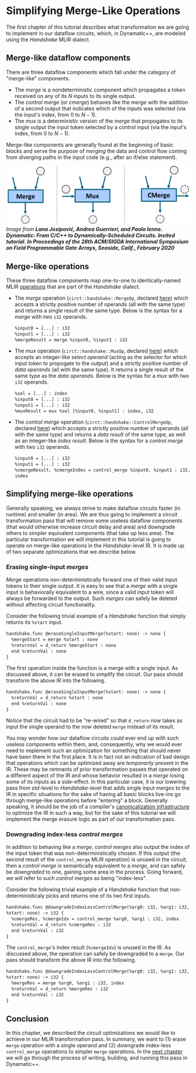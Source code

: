 # Simplifying Merge-Like Operations

The first chapter of this tutorial describes what transformation we are going to implement in our dataflow circuits, which, in Dynamatic++, are modeled using the *Handshake* MLIR dialect.

## Merge-like dataflow components

There are three dataflow components which fall under the category of "merge-like" components.
- The *merge* is a nondeterministic component which propagates a token received on any of its $N$ inputs to its single output.
- The *control merge* (or *cmerge*) behaves like the *merge* with the addition of a second output that indicates which of the inputs was selected (via the input's index, from $0$ to $N-1$).
- The *mux* is a deterministic version of the *merge* that propogates to its single output the input token selected by a control input (via the input's index, from $0$ to $N-1$).

Merge-like components are generally found at the beginning of basic blocks and serve the purpose of *merging* the data and control flow coming from diverging paths in the input code (e.g., after an if/else statement).

![Merge-like operations](figures/merge-ops.png)
_Image from **Lana Josipović, Andrea Guerrieri, and Paolo Ienne. Dynamatic: From C/C++ to Dynamically-Scheduled Circuits. Invited tutorial. In Proceedings of the 28th ACM/SIGDA International Symposium on Field Programmable Gate Arrays, Seaside, Calif., February 2020**_

## Merge-like operations

These three dataflow components map one-to-one to identically-named MLIR [operations](../MLIRPrimer.md#operations) that are part of the *Handshake* dialect.
- The *merge* operation (`circt::handshake::MergeOp`, declared [here](https://github.com/EPFL-LAP/circt/blob/fe07e66b4c89433f9edc55bab141515d1c4d612c/include/circt/Dialect/Handshake/HandshakeOps.td#L338-L359)) which accepts a strictly positive number of operands (all with the same type) and returns a single result of the same type. Below is the syntax for a *merge* with two `i32` operands.
  ```mlir
  %input0 = [...] : i32
  %input1 = [...] : i32
  %mergeResult = merge %input0, %input1 : i32
  ```
- The *mux* operation (`circt::handshake::MuxOp`, declared [here](https://github.com/EPFL-LAP/circt/blob/fe07e66b4c89433f9edc55bab141515d1c4d612c/include/circt/Dialect/Handshake/HandshakeOps.td#L361-L391)) which accepts an integer-like *select operand* (acting as the selector for which input token to propogate to the output) and a strictly positive number of *data operands* (all with the same type). It returns a single result of the same type as the *data operands*. Below is the syntax for a *mux* with two `i32` operands.
  ```mlir
  %sel = [...] : index
  %input0 = [...] : i32
  %input1 = [...] : i32
  %muxResult = mux %sel [%input0, %input1] : index, i32
  ```
- The *control merge* operation (`circt::handshake::ControlMergeOp`, declared [here](https://github.com/EPFL-LAP/circt/blob/fe07e66b4c89433f9edc55bab141515d1c4d612c/include/circt/Dialect/Handshake/HandshakeOps.td#L393-L427)) which accepts a strictly positive number of operands (all with the same type) and returns a *data result* of the same type, as well as an integer-like *index result*. Below is the syntax for a *control merge* with two `i32` operands.
  ```mlir
  %input0 = [...] : i32
  %input1 = [...] : i32
  %cmergeResult, %cmergeIndex = control_merge %input0, %input1 : i32, index
  ```

## Simplifying merge-like operations

Generally speaking, we always strive to make dataflow circuits faster (in runtime) and smaller (in area). We are thus going to implement a circuit transformation pass that will remove some useless dataflow components (that would otherwise increase circuit delay and area) and downgrade others to simpler equivalent components (that take up less area). The particular transformation we will implement in this tutorial is going to operate on merge-like operations in the *Handshake*-level IR. It is made up of two separate optimizations that we describe below.

### Erasing single-input *merges*

*Merge* operations non-deterministically forward one of their valid input tokens to their single output. It is easy to see that a *merge* with a single input is behaviorally equivalent to a wire, since a valid input token will always be forwarded to the output. Such *merges* can safely be deleted without affecting circuit functionality.

Consider the following trivial example of a *Handshake* function that simply returns its `%start` input.
```mlir
handshake.func @eraseSingleInputMerge(%start: none) -> none {
  %mergeStart = merge %start : none
  %returnVal = d_return %mergeStart : none
  end %returnVal : none
}
``` 
The first operation inside the function is a merge with a single input. As discussed above, it can be erased to simplify the circuit. Our pass should transform the above IR into the following.
```mlir
handshake.func @eraseSingleInputMerge(%start: none) -> none {
  %returnVal = d_return %start : none
  end %returnVal : none
}
``` 
Notice that the circuit had to be "re-wired" so that `d_return` now takes as input the single operand to the now deleted `merge` instead of its result.

You may wonder how our dataflow circuits could ever end up with such useless components within them, and, consequently, why we would ever need to implement such an optimization for something that should never have been there in the first place. It is in fact not an indication of bad design that operations which can be optimized away are *temporarily* present in the IR. These may be remnants of prior transformation passes that operated on a different aspect of the IR and whose behavior resulted in a *merge* losing some of its inputs as a side-effect. In this particular case, it is our lowering pass from *std*-level to *Handshake*-level that adds single input *merges* to the IR in specific situations for the sake of having all basic blocks live-ins go through merge-like operations before "entering" a block. Generally speaking, it should be the job of a compiler's [canonicalization infrastructure](https://mlir.llvm.org/docs/Canonicalization/) to optimize the IR in such a way, but for the sake of this tutorial we will implement the merge erasure logic as part of our transformation pass.  

### Downgrading index-less *control merges*

In addition to behaving like a *merge*, *control merges* also output the index of the input token that was non-deterministically chosen. If this output (the second result of the `control_merge` MLIR operation) is unused in the circuit, then a *control merge* is semantically equivalent to a *merge*, and can safely be *downgraded* to one, gaining some area in the process. Going forward, we will refer to such *control merges* as being "index-less".

Consider the following trivial example of a *Handshake* function that non-deterministicaly picks and returns one of its two first inputs.
```mlir
handshake.func @downgradeIndexLessControlMerge(%arg0: i32, %arg1: i32, %start: none) -> i32 {
  %cmergeRes, %cmergeIdx = control_merge %arg0, %arg1 : i32, index
  %returnVal = d_return %cmergeRes : i32
  end %returnVal : i32
}
```
The `control_merge`'s index result (`%cmergeIdx`) is unused in the IR. As discussed above, the operation can safely be downgraded to a `merge`. Our pass should transform the above IR into the following.
```mlir
handshake.func @downgradeIndexLessControlMerge(%arg0: i32, %arg1: i32, %start: none) -> i32 {
  %mergeRes = merge %arg0, %arg1 : i32, index
  %returnVal = d_return %mergeRes : i32
  end %returnVal : i32
}
```

## Conclusion

In this chapter, we described the circuit optimizations we would like to achieve in our MLIR transformation pass. In summary, we want to (1) erase `merge` operation with a single operand and (2) downgrade index-less `control_merge` operations to simpler `merge` operations. In the [next chapter](2.WritingASimplePass.md) we will go through the process of writing, building, and running this pass in Dynamatic++.
